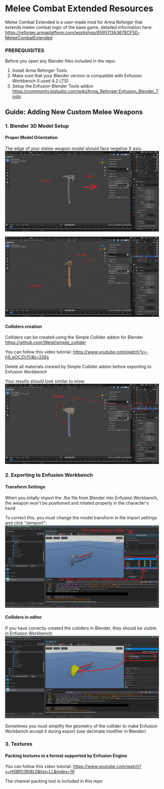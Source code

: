 # Melee Combat Extended Resources

Melee Combat Extended is a user-made mod for Arma Reforger that extends melee combat logic of the base game, detailed information here:
https://reforger.armaplatform.com/workshop/6595113A3678CF5D-MeleeCombatExtended

### PREREQUISITES
Before you open any Blender files included in the repo:
1. Install Arma Reforger Tools
2. Make sure that your Blender version is compatible with Enfusion Workbench (I used 4.2 LTS)
3. Setup the Enfusion Blender Tools addon
https://community.bistudio.com/wiki/Arma_Reforger:Enfusion_Blender_Tools


## Guide: Adding New Custom Melee Weapons

### 1. Blender 3D Model Setup

#### Proper Model Orientation

The edge of your melee weapon model should face negative X axis:
![Blender Model Orientation](Guide%20Images/Blender%20Model%20Orientation.jpg)

![Blender Model Orientation Perspective](Guide%20Images/Blender%20Model%20Orientation%20Perspective.jpg)

#### Colliders creation
Colliders can be created using the Simple Collider addon for Blender
https://github.com/Weisl/simple_collider

You can follow this video tutorial:
https://www.youtube.com/watch?v=-h9_eOCZh7U&t=326s

Delete all materials created by Simple Collider addon before exporting to Enfusion Workbench

Your results should look similar to mine:
![Blender Colliders](Guide%20Images/Blender%20Colliders.jpg)


### 2. Exporting to Enfusion Workbench

#### Transform Settings

When you initally import the .fbx file from Blender into Enfusion Workbench, the weapon won't be positioned and rotated properly in the character's hand

To correct this, you must change the model transform in file import settings and click "reimport":
![Editor Model Import Transform](Guide%20Images/Editor%20Model%20Import%20Transform.jpg)

#### Colliders in editor
If you have correctly created the colliders in Blender, they should be visible in Enfusion Workbench:
![Editor Model Colliders](Guide%20Images/Editor%20Model%20Colliders.jpg)

Sometimes you must simplify the geometry of the collider to make Enfusion Workbench accept it during export (use decimate modifier in Blender)


### 3. Textures

#### Packing textures in a format supported by Enfusion Engine

You can follow this video tutorial:
https://www.youtube.com/watch?v=H0BfD3Ri8L0&list=LL&index=19

The channel packing tool is included in this repo
